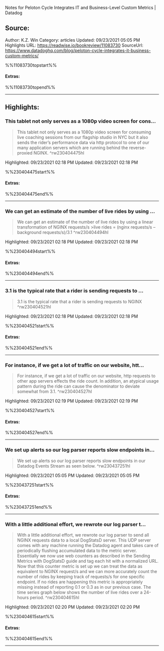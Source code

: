 Notes for Peloton Cycle Integrates IT and Business-Level Custom Metrics | Datadog

## Source:
Author: K.Z. Win
Category: articles
Updated: 09/23/2021 05:05 PM
Highlights URL: https://readwise.io/bookreview/11083730
SourceUrl: https://www.datadoghq.com/blog/peloton-cycle-integrates-it-business-custom-metrics/

%%11083730topstart%%
#### Extras:

%%11083730topend%%
 
-----
 ## Highlights:

### This tablet not only serves as a 1080p video screen for cons...
>This tablet not only serves as a 1080p video screen for consuming live coaching sessions from our flagship studio in NYC but it also sends the rider’s performance data via http protocol to one of our many application servers which are running behind the reverse-proxied NGINX. ^rw230404475hl


Highlighted: 09/23/2021 02:18 PM
Updated: 09/23/2021 02:18 PM

%%230404475start%%
#### Extras:

%%230404475end%%

------

### We can get an estimate of the number of live rides by using ...
>We can get an estimate of the number of live rides by using a linear transformation of NGINX requests&#x2F;s
&gt;live rides = (nginx requests&#x2F;s – background requests&#x2F;s)&#x2F;3.1 ^rw230404494hl


Highlighted: 09/23/2021 02:18 PM
Updated: 09/23/2021 02:18 PM

%%230404494start%%
#### Extras:

%%230404494end%%

------

### 3.1 is the typical rate that a rider is sending requests to ...
>3.1 is the typical rate that a rider is sending requests to NGINX ^rw230404521hl


Highlighted: 09/23/2021 02:18 PM
Updated: 09/23/2021 02:18 PM

%%230404521start%%
#### Extras:

%%230404521end%%

------

### For instance, if we get a lot of traffic on our website, htt...
>For instance, if we get a lot of traffic on our website, http requests to other app servers effects the ride count. In addition, an atypical usage pattern during the ride can cause the denominator to deviate somewhat from 3.1. ^rw230404527hl


Highlighted: 09/23/2021 02:19 PM
Updated: 09/23/2021 02:19 PM

%%230404527start%%
#### Extras:

%%230404527end%%

------

### We set up alerts so our log parser reports slow endpoints in...
>We set up alerts so our log parser reports slow endpoints in our Datadog Events Stream as seen below. ^rw230437251hl


Highlighted: 09/23/2021 05:05 PM
Updated: 09/23/2021 05:05 PM

%%230437251start%%
#### Extras:

%%230437251end%%



------

### With a little additional effort, we rewrote our log parser t...
>With a little additional effort, we rewrote our log parser to send all NGINX requests data to a local DogStatsD server. This UDP server comes with any machine running the Datadog agent and takes care of periodically flushing accumulated data to the metric server. Essentially we now use web counters as described in the Sending Metrics with DogStatsD guide and tag each hit with a normalized URL. Now that this counter metric is set up we can treat the data as equivalent to NGINX request&#x2F;s and we can more accurately count the number of rides by keeping track of requests&#x2F;s for one specific endpoint. If no rides are happening this metric is appropriately missing instead of reporting 0.1 or 0.3 as in our previous case. The time series graph below shows the number of live rides over a 24-hours period. ^rw230404615hl


Highlighted: 09/23/2021 02:20 PM
Updated: 09/23/2021 02:20 PM

%%230404615start%%
#### Extras:

%%230404615end%%

------

